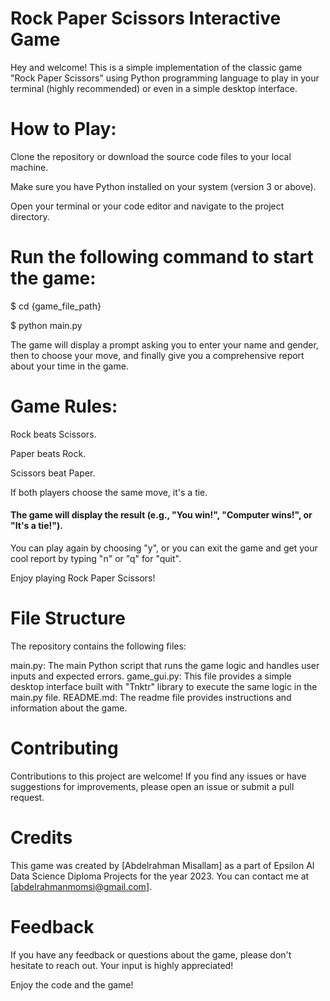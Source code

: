 # Rock Paper Scissors Interactive Game
Hey and welcome! This is a simple implementation of the classic game "Rock Paper Scissors" using Python programming language to play in your terminal (highly recommended) or even in a simple desktop interface.

# How to Play:
Clone the repository or download the source code files to your local machine.

Make sure you have Python installed on your system (version 3 or above).

Open your terminal or your code editor and navigate to the project directory.

# Run the following command to start the game:

$ cd {game_file_path}

$ python main.py

The game will display a prompt asking you to enter your name and gender, then to choose your move, and finally give you a comprehensive report about your time in the game.

# Game Rules:

Rock beats Scissors.

Paper beats Rock.

Scissors beat Paper.

If both players choose the same move, it's a tie.

#### The game will display the result (e.g., "You win!", "Computer wins!", or "It's a tie!").

You can play again by choosing "y", or you can exit the game and get your cool report by typing "n" or "q" for "quit".

Enjoy playing Rock Paper Scissors!

# File Structure
The repository contains the following files:

main.py: The main Python script that runs the game logic and handles user inputs and expected errors.
game_gui.py: This file provides a simple desktop interface built with "Tnktr" library to execute the same logic in the main.py file.
README.md: The readme file provides instructions and information about the game.

# Contributing
Contributions to this project are welcome! If you find any issues or have suggestions for improvements, please open an issue or submit a pull request.

# Credits
This game was created by [Abdelrahman Misallam] as a part of Epsilon AI Data Science Diploma Projects for the year 2023. You can contact me at [abdelrahmanmomsi@gmail.com].

# Feedback
If you have any feedback or questions about the game, please don't hesitate to reach out. Your input is highly appreciated!

Enjoy the code and the game!
